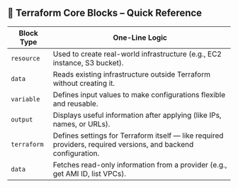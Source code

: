 ## 🧱 Terraform Core Blocks – Quick Reference

| Block Type   | One-Line Logic                                                                 |
|--------------|----------------------------------------------------------------------------------|
| `resource`   | Used to create real-world infrastructure (e.g., EC2 instance, S3 bucket).        |
| `data`       | Reads existing infrastructure outside Terraform without creating it.            |
| `variable`   | Defines input values to make configurations flexible and reusable.              |
| `output`     | Displays useful information after applying (like IPs, names, or URLs).          |
| `terraform`  | Defines settings for Terraform itself — like required providers, required versions, and backend configuration.        |
| `data`       | Fetches read-only information from a provider (e.g., get AMI ID, list VPCs).        |

